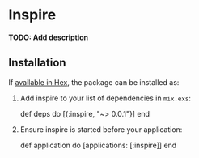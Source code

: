 # Inspire

**TODO: Add description**

## Installation

If [available in Hex](https://hex.pm/docs/publish), the package can be installed as:

  1. Add inspire to your list of dependencies in `mix.exs`:

        def deps do
          [{:inspire, "~> 0.0.1"}]
        end

  2. Ensure inspire is started before your application:

        def application do
          [applications: [:inspire]]
        end

